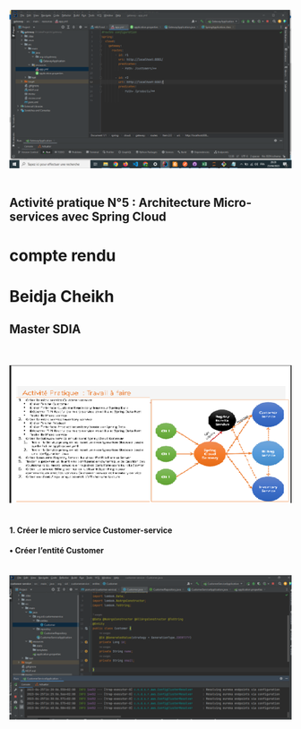 <img src="captures/img.png"/><br><br>

<h2>Activité pratique N°5 : Architecture Micro-services avec Spring Cloud</h2>
<h1>compte rendu</h1>
<h1>Beidja Cheikh</h1>
<h2>Master SDIA </h2><br><br>
<img src="captures/img1.png"/><br><br>
<h4>1. Créer le micro service Customer-service</h4>
<h4>• Créer l’entité Customer </h4><br>
<img src="captures/img2.png"/><br><br>




